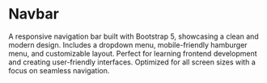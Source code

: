 # Navbar
A responsive navigation bar built with Bootstrap 5, showcasing a clean and modern design. Includes a dropdown menu, mobile-friendly hamburger menu, and customizable layout. Perfect for learning frontend development and creating user-friendly interfaces. Optimized for all screen sizes with a focus on seamless navigation.
